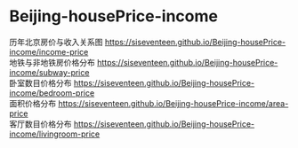 # Beijing-housePrice-income  
历年北京房价与收入关系图 https://siseventeen.github.io/Beijing-housePrice-income/income-price  
地铁与非地铁房价格分布 https://siseventeen.github.io/Beijing-housePrice-income/subway-price  
卧室数目价格分布 https://siseventeen.github.io/Beijing-housePrice-income/bedroom-price  
面积价格分布 https://siseventeen.github.io/Beijing-housePrice-income/area-price  
客厅数目价格分布 https://siseventeen.github.io/Beijing-housePrice-income/livingroom-price  
